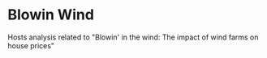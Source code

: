 # Blowin Wind

Hosts analysis related to "Blowin' in the wind: The impact of wind farms on house prices"
